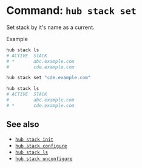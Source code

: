 # Command: `hub stack set`

Set stack by it's name as a current.

Example

```bash
hub stack ls
# ACTIVE  STACK
# *       abc.example.com
#         cde.example.com

hub stack set "cde.example.com"

hub stack ls
# ACTIVE  STACK
#         abc.example.com
# *       cde.example.com
```

## See also

* [`hub stack init`](hub-stack-init.md)
* [`hub stack configure`](hub-stack-configure.md)
* [`hub stack ls`](hub-stack-ls.md)
* [`hub stack unconfigure`](hub-stack-unconfigure.md)
